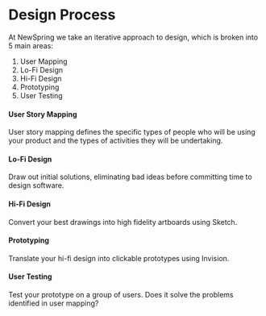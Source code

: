 # Design Process

At NewSpring we take an iterative approach to design, which is broken into 5 main areas:

1. User Mapping
2. Lo-Fi Design
3. Hi-Fi Design
4. Prototyping
5. User Testing




#### User Story Mapping
User story mapping defines the specific types of people who will be using your product and the types of activities they will be undertaking. 


#### Lo-Fi Design
Draw out initial solutions, eliminating bad ideas before committing time to design software.

#### Hi-Fi Design
Convert your best drawings into high fidelity artboards using Sketch.

#### Prototyping
Translate your hi-fi design into clickable prototypes using Invision. 

#### User Testing
Test your prototype on a group of users. Does it solve the problems identified in user mapping?
